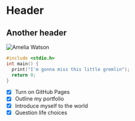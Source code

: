 # Header
## Another header
![Amelia Watson](https://yt3.googleusercontent.com/RZ4Fp3L6_zyq6YA7s5WnH8-22iezMLwdJhtkBgs_EAb06mvMCnF59JKMNu9YPCqb7nhaeXMdPvY=s900-c-k-c0x00ffffff-no-rj)

```c
#include <stdio.h>
int main() {
  print("I'm gonna miss this little gremlin");
  return 0;
}
```

- [x] Turn on GitHub Pages
- [x] Outline my portfolio
- [x] Introduce myself to the world
- [x] Question life choices
